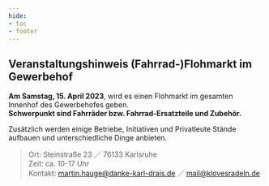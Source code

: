```yaml
---
hide:
- toc
- footer
---
```


## Veranstaltungshinweis (Fahrrad-)Flohmarkt im Gewerbehof

**Am Samstag, 15. April 2023**, wird es einen Flohmarkt im gesamten Innenhof des Gewerbehofes geben.  
**Schwerpunkt sind Fahrräder bzw. Fahrrad-Ersatzteile und Zubehör.**

Zusätzlich werden einige Betriebe, Initiativen und Privatleute Stände aufbauen und unterschiedliche Dinge anbieten.

> Ort: Steinstraße 23 ／ 76133 Karlsruhe  
> Zeit: ca. 10-17 Uhr  
> Kontakt: martin.hauge@danke-karl-drais.de ／ mail@klovesradeln.de
